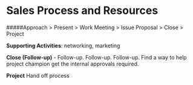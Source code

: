 # Sales Process and Resources

#####Approach > Present > Work Meeting > Issue Proposal > Close > Project

**Supporting Activities**: networking, marketing




**Close (Follow-up)** - Follow-up. Follow-up. Follow-up. Find a way to help project champion get the internal approvals required.

**Project**  Hand off process
